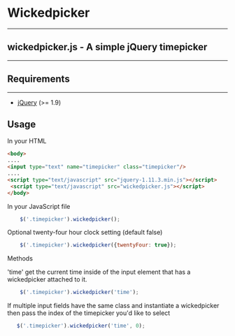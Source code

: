 # Wickedpicker
______________

## wickedpicker.js - A simple jQuery timepicker
______________

## Requirements
______________

* [jQuery](http://jquery.com/download/) (>= 1.9)

## Usage

In your HTML
 ```html
 <body>
 ....
 <input type="text" name="timepicker" class="timepicker"/>
 ....
 <script type="text/javascript" src="jquery-1.11.3.min.js"></script>
  <script type="text/javascript" src="wickedpicker.js"></script>
 </body>
 ```

In your JavaScript file
 ```javascript
     $('.timepicker').wickedpicker();
 ```

Optional twenty-four hour clock setting (default false)
```javascript
    $('.timepicker').wickedpicker({twentyFour: true});
```

Methods

'time' get the current time inside of the input element that has a wickedpicker attached to it.
```javascript
    $('.timepicker').wickedpicker('time');
```

  If multiple input fields have the same class and instantiate a wickedpicker then pass the index of the timepicker
  you'd like to select
 ```javascript
    $('.timepicker').wickedpicker('time', 0);
 ```

